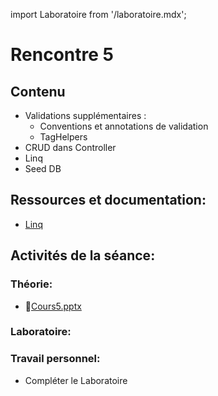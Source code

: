 import Laboratoire from '/laboratoire.mdx';

# Rencontre 5

## Contenu
- Validations supplémentaires :
  - Conventions et annotations de validation 
  - TagHelpers 
- CRUD dans Controller
- Linq 
- Seed DB 

## Ressources et documentation: 
- [Linq](https://docs.microsoft.com/en-us/dotnet/csharp/programming-guide/concepts/linq/)

## Activités de la séance: 
### Théorie:  
- 🔗[Cours5.pptx](https://cegepedouardmontpetit.sharepoint.com/:p:/s/CMT420InformatiqueComitesCours-3W6/EWz8mH95dqVErVE32fp27LQBKNwKqxzipy1wDLaoP_oUOw?e=mTNbQ4)

### Laboratoire: 
<Laboratoire nom="10XX-S05_Lab1"/>

### Travail personnel: 
- Compléter le Laboratoire
